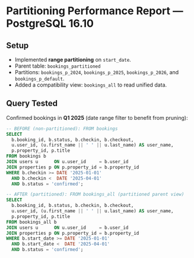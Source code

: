 # Partitioning Performance Report — PostgreSQL 16.10

## Setup
- Implemented **range partitioning** on `start_date`.
- Parent table: `bookings_partitioned`
- Partitions: `bookings_p_2024`, `bookings_p_2025`, `bookings_p_2026`, and `bookings_p_default`.
- Added a compatibility view: `bookings_all` to read unified data.

## Query Tested
Confirmed bookings in **Q1 2025** (date range filter to benefit from pruning):

```sql
-- BEFORE (non-partitioned): FROM bookings
SELECT 
  b.booking_id, b.status, b.checkin, b.checkout,
  u.user_id, (u.first_name || ' ' || u.last_name) AS user_name,
  p.property_id, p.title
FROM bookings b
JOIN users u      ON u.user_id     = b.user_id
JOIN properties p ON p.property_id = b.property_id
WHERE b.checkin >= DATE '2025-01-01'
  AND b.checkin <  DATE '2025-04-01'
  AND b.status = 'confirmed';

-- AFTER (partitioned): FROM bookings_all (partitioned parent view)
SELECT 
  b.booking_id, b.status, b.checkin, b.checkout,
  u.user_id, (u.first_name || ' ' || u.last_name) AS user_name,
  p.property_id, p.title
FROM bookings_all b
JOIN users u      ON u.user_id     = b.user_id
JOIN properties p ON p.property_id = b.property_id
WHERE b.start_date >= DATE '2025-01-01'
  AND b.start_date <  DATE '2025-04-01'
  AND b.status = 'confirmed';
